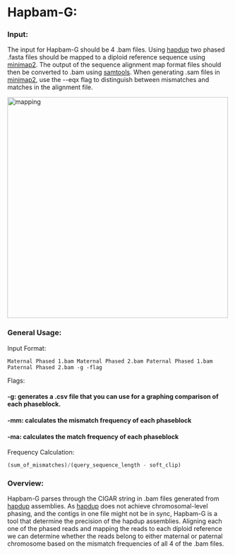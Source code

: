 # Hapbam-G:

### Input:
The input for Hapbam-G should be 4 .bam files. Using <a href="https://github.com/fenderglass/hapdup">hapdup</a> two phased .fasta files should be mapped to a diploid reference sequence using <a href="https://github.com/lh3/minimap2">minimap2</a>. The output of the sequence alignment map format files should then be converted to .bam using <a href="https://github.com/samtools/samtools">samtools</a>. When generating .sam files in <a href="https://github.com/lh3/minimap2">minimap2</a>, use the --eqx flag to distinguish between mismatches and matches in the alignment file. 

<img src="https://i.postimg.cc/kXkYFvTq/Hapdup-Phased-to-Ref-1.jpg" alt="mapping" style="width:500px;height:auto;">


### General Usage:

Input Format: 
```
Maternal Phased 1.bam Maternal Phased 2.bam Paternal Phased 1.bam Paternal Phased 2.bam -g -flag
```

Flags: 

#### -g: generates a .csv file that you can use for a graphing comparison of each phaseblock.
#### -mm: calculates the mismatch frequency of each phaseblock
#### -ma: calculates the match frequency of each phaseblock 

Frequency Calculation:

```python
(sum_of_mismatches)/(query_sequence_length - soft_clip)
```

### Overview:
Hapbam-G parses through the CIGAR string in .bam files generated from <a href="https://github.com/fenderglass/hapdup">hapdup</a> assemblies. As <a href="https://github.com/fenderglass/hapdup">hapdup</a> does not achieve chromosomal-level phasing, and the contigs in one file might not be in sync, Hapbam-G is a tool that determine the precision of the hapdup assemblies. Aligning each one of the phased reads and mapping the reads to each diploid reference we can determine whether the reads belong to either maternal or paternal chromosome based on the mismatch frequencies of all 4 of the .bam files.
